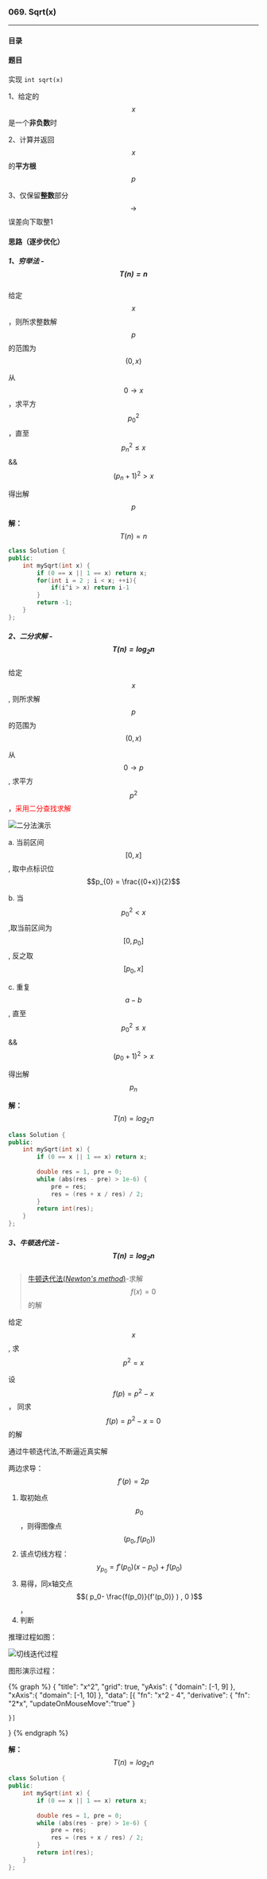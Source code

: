 
### 069. Sqrt(x)

------

#### 目录

<!-- toc -->

####  题目

实现 ` int sqrt(x) `

1、给定的$$x$$是一个**非负数**时

2、计算并返回$$x$$的**平方根**$$p$$

3、仅保留**整数**部分 $$\rightarrow $$ 误差向下取整1



#### 思路（逐步优化）

##### 1、穷举法 - $$T(n) = n $$

给定$$x$$，则所求整数解$$p$$的范围为 $$(0,x)$$

从$$0 \rightarrow x$$，求平方 $$p_0^2$$，直至 $$p_n^2 \leq x $$  && $$(p_n+1)^2 > x$$

得出解 $$p$$

**解：** $$T(n) = n$$

```cpp
class Solution {
public:
    int mySqrt(int x) {
        if (0 == x || 1 == x) return x;
        for(int i = 2 ; i < x; ++i){
            if(i^i > x) return i-1
        }
        return -1;
    }
};
```

##### 2、二分求解 - $$T(n) = log_2  n$$

给定$$x$$, 则所求解$$p$$的范围为$$(0,x)$$

从$$ 0 \rightarrow p$$, 求平方 $$p^2$$，<span style="color:red">采用二分查找求解</span>

![二分法演示](../images/069_image_01.gif)

a. 当前区间 $$[0,x]$$ , 取中点标识位$$p_{0} = \frac{(0+x)}{2}$$

b. 当 $$p_{0} ^2  < x$$ ,取当前区间为 $$[ 0, p_0 ]$$ , 反之取 $$[p_0,x]$$

c. 重复$$a-b$$,  直至    $$p_0^2 \leq x $$  && $$(p_0+1)^2 > x$$

得出解 $$p_n$$

**解：** $$T(n) = log_2 n$$
```cpp
class Solution {
public:
    int mySqrt(int x) {
        if (0 == x || 1 == x) return x;
        
        double res = 1, pre = 0;
        while (abs(res - pre) > 1e-6) {
            pre = res;
            res = (res + x / res) / 2;
        }
        return int(res);
    }
};
```

##### 3、牛顿迭代法 - $$  T(n) = log_2  n $$
> [牛顿迭代法(*Newton's method*)](https://en.wikipedia.org/wiki/Newton%27s_method)-求解$$f(x) = 0$$的解

给定$$x$$ , 求 $$p^2  = x$$

设 $$f(p) = p^2 - x$$ ， 同求 $$f(p) =  p^2 - x= 0$$的解

通过牛顿迭代法,不断逼近真实解

两边求导： $$f'(p) = 2p$$

1. 取初始点$$p_0$$，则得图像点$$ (p_0, f(p_0)) $$
2. 该点切线方程： $$ y_{p_0} = f'(p_0)(x - p_0) + f(p_0) $$
3. 易得，同x轴交点 $$( p_0- \frac{f(p_0)}{f'(p_0)} ) , 0  )$$，
4. 判断

推理过程如图：

![切线迭代过程](./images/069_sqrtx_01.jpg)

图形演示过程：

{% graph %}
{
    "title": "x^2",
    "grid": true,
    "yAxis": {
        "domain": [-1, 9]
    },
    "xAxis":{
        "domain": [-1, 10]
    },
    "data": [{
        "fn": "x^2 - 4",
        "derivative": {
            "fn": "2*x",
            "updateOnMouseMove":"true"
        }
        
    }]
}
{% endgraph %}

**解：** $$T(n) = log_2 n$$ 
```cpp
class Solution {
public:
    int mySqrt(int x) {
        if (0 == x || 1 == x) return x;
        
        double res = 1, pre = 0;
        while (abs(res - pre) > 1e-6) {
            pre = res;
            res = (res + x / res) / 2;
        }
        return int(res);
    }
};
```

<!-- endtoc -->
